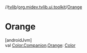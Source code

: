 //[tvlib](../../index.md)/[org.mjdev.tvlib.ui.toolkit](index.md)/[Orange](-orange.md)

# Orange

[androidJvm]\
val [Color.Companion](https://developer.android.com/reference/kotlin/androidx/compose/ui/graphics/Color.Companion.html).[Orange](-orange.md): [Color](https://developer.android.com/reference/kotlin/androidx/compose/ui/graphics/Color.html)
